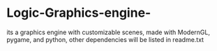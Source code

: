 # Logic-Graphics-engine-
its a graphics engine with customizable scenes, made with ModernGL, pygame, and python, other dependencies will be listed in readme.txt
